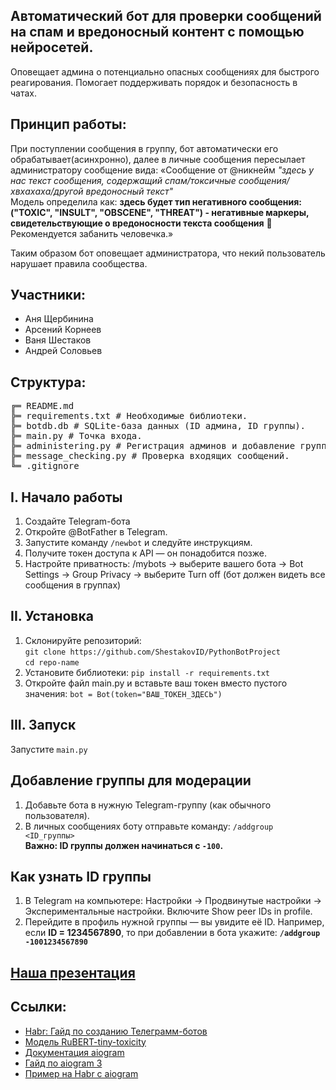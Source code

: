 ## Автоматический бот для проверки сообщений на спам и вредоносный контент с помощью нейросетей. 
Оповещает админа о потенциально опасных сообщениях для быстрого реагирования. Помогает поддерживать порядок и безопасность в чатах.

## Принцип работы:
При поступлении сообщения в группу, бот автоматически его обрабатывает(асинхронно), далее в личные сообщения пересылает администратору сообщение вида:
«Сообщение от @никнейм 
*"здесь у нас текст сообщения, содержащий спам/токсичные сообщения/хвхахаха/другой вредоносный текст"*   
Модель определила как: 
**здесь будет тип негативного сообщения:
("TOXIC", "INSULT", "OBSCENE", "THREAT") - негативные маркеры, свидетельствующие о вредоносности текста сообщения**  🚨  
Рекомендуется забанить человечка.»

Таким образом бот оповещает администратора, что некий пользователь нарушает правила сообщества.

## Участники: 
- Аня Щербинина
- Арсений Корнеев
- Ваня Шестаков
- Андрей Соловьев

 ##  Структура: 
  
 <pre>╔═ README.md 
╠═ requirements.txt # Необходимые библиотеки.
╠═ botdb.db # SQLite-база данных (ID админа, ID группы). 
╠═ main.py # Точка входа. 
╠═ administering.py # Регистрация админов и добавление групп. 
╠═ message_checking.py # Проверка входящих сообщений. 
╚═ .gitignore  </pre>


## I. Начало работы
1. Создайте Telegram-бота
1.  Откройте @BotFather в Telegram.
2.  Запустите  команду 
`/newbot`
 и следуйте инструкциям.
3.  Получите токен доступа к API — он понадобится позже.
4.  Настройте приватность:
  /mybots → выберите вашего бота → Bot Settings → Group Privacy → выберите Turn off (бот должен видеть все сообщения в группах)
## II. Установка
1.  Склонируйте репозиторий:  
`git clone https://github.com/ShestakovID/PythonBotProject`  
`cd repo-name`
2.  Установите библиотеки:
`pip install -r requirements.txt`
3.  Откройте файл main.py и вставьте ваш токен вместо пустого значения:
`bot = Bot(token="ВАШ_ТОКЕН_ЗДЕСЬ")`

## III. Запуск
Запустите
`main.py`
## Добавление группы для модерации

1.  Добавьте бота в нужную Telegram-группу (как обычного пользователя).
2.  В личных сообщениях боту отправьте команду:
`/addgroup <ID_группы>`  
**Важно: ID группы должен начинаться с `-100`.**

## Как узнать ID группы
1.  В Telegram на компьютере:
  Настройки → Продвинутые настройки → Экспериментальные настройки.
  Включите Show peer IDs in profile.
2.  Перейдите в профиль нужной группы — вы увидите её ID.
Например, если **ID = 1234567890**, то при добавлении в бота укажите:
**`/addgroup -1001234567890`**

## [Наша презентация](https://disk.yandex.ru/i/dyPUvFXKY5OdpQ)

## Ссылки:

* [Habr: Гайд по созданию Телеграмм-ботов](https://habr.com/ru/articles/732136/)
* [Модель RuBERT-tiny-toxicity](https://huggingface.co/cointegrated/rubert-tiny-toxicity)
* [Документация aiogram](https://docs.aiogram.dev/en/latest/)
* [Гайд по aiogram 3](https://mastergroosha.github.io/aiogram-3-guide/)
* [Пример на Habr с aiogram](https://habr.com/ru/companies/amvera/articles/820527/)

